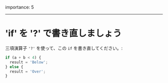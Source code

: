 importance: 5

---

# 'if' を '?' で書き直しましょう

三項演算子 `'?'` を使って、この `if` を書き直してください。:

```js
if (a + b < 4) {
  result = 'Below';
} else {
  result = 'Over';
}
```
